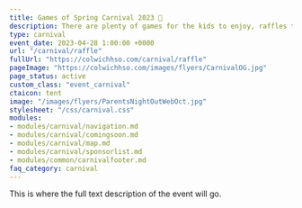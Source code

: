 ```yaml
---
title: Games of Spring Carnival 2023 🎪
description: There are plenty of games for the kids to enjoy, raffles to be won, and money to be raised for CES.
type: carnival
event_date: 2023-04-28 1:00:00 +0000
url: "/carnival/raffle"
fullUrl: "https://colwichhso.com/carnival/raffle"
pageImage: "https://colwichhso.com/images/flyers/CarnivalOG.jpg"
page_status: active
custom_class: "event_carnival"
ctaicon: tent
image: "/images/flyers/ParentsNightOutWebOct.jpg"
stylesheet: "/css/carnival.css"
modules:
- modules/carnival/navigation.md
- modules/carnival/comingsoon.md
- modules/carnival/map.md
- modules/carnival/sponsorlist.md
- modules/common/carnivalfooter.md
faq_category: carnival
---
```

This is where the full text description of the event will go.